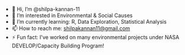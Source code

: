 - 👋 Hi, I’m @shilpa-kannan-11
- 👀 I’m interested in Environmental & Social Causes
- 🌱 I’m currently learning: R, Data Exploration, Statistical Analysis
- 📫 How to reach me: shilpakannan11@gmail.com
- ⚡ Fun fact: I've worked on many environmental projects under NASA DEVELOP/Capacity Building Program!

<!---
shilpa-kannan-11/shilpa-kannan-11 is a ✨ special ✨ repository because its `README.md` (this file) appears on your GitHub profile.
You can click the Preview link to take a look at your changes.
--->
